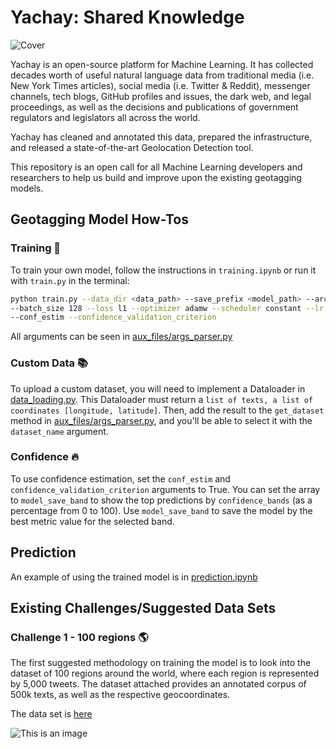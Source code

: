 # Yachay: Shared Knowledge

![Cover](https://user-images.githubusercontent.com/29067628/197814413-90cc6585-4580-48a8-88e4-ee2413198a09.png)


Yachay is an open-source platform for Machine Learning. It has collected decades worth of useful natural language data from traditional media (i.e. New York Times articles), social media (i.e. Twitter & Reddit), messenger channels, tech blogs, GitHub profiles and issues, the dark web, and legal proceedings, as well as the decisions and publications of government regulators and legislators all across the world.

Yachay has cleaned and annotated this data, prepared the infrastructure, and released a state-of-the-art Geolocation Detection tool. 

This repository is an open call for all Machine Learning developers and researchers to help us build and improve upon the existing geotagging models. 

## Geotagging Model How-Tos 

### Training 💪
To train your own model, follow the instructions in `training.ipynb` or run it with `train.py` in the terminal:
```bash
python train.py --data_dir <data_path> --save_prefix <model_path> --arch char_lstm --split_uids
--batch_size 128 --loss l1 --optimizer adamw --scheduler constant --lr 5e-4 --num_epoch 10 
--conf_estim --confidence_validation_criterion
```

All arguments can be seen in [aux_files/args_parser.py](./aux_files/args_parser.py)
### Custom Data 📚
To upload a custom dataset, you will need to implement a Dataloader in [data_loading.py](./data_loading.py). This Dataloader must return a `list of texts, a list of coordinates [longitude, latitude]`. Then, add the result to the `get_dataset` method in [aux_files/args_parser.py](./aux_files/args_parser.py), and you'll be able to select it with the `dataset_name` argument.

### Confidence 🔥
To use confidence estimation, set the `conf_estim` and `confidence_validation_criterion` arguments to True. You can set the array to `model_save_band` to show the top predictions by `confidence_bands` (as a percentage from 0 to 100).
Use `model_save_band` to save the model by the best metric value for the selected band.

## Prediction 
An example of using the trained model is in [prediction.ipynb](./prediction.ipynb)

## Existing Challenges/Suggested Data Sets
### Challenge 1 - 100 regions 🌎

The first suggested methodology on training the model is to look into the dataset of 100 regions around the world, where each region is represented by 5,000 tweets. The dataset attached provides an annotated corpus of 500k texts, as well as the respective geocoordinates.

The data set is [here](https://drive.google.com/file/d/1J5ducw8O628wyXD7qdcvop2pyNbq26tO/view?usp=sharing)


![This is an image](https://media.tenor.com/lOPTx_JZJ3gAAAAC/the-office-steve-carell.gif)


